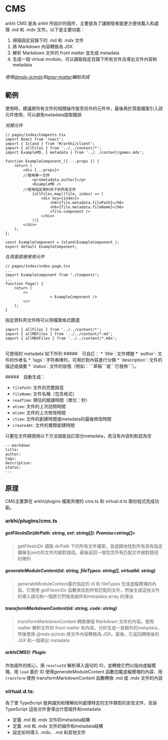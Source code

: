 # CMS

arkhi CMS 是為 arkhi 所設計的插件，主要是為了讓開發者能更方便地載入和處理 .md 和 .mdx 文件。以下是主要功能：
1. 掃描指定目錄下的 .md 和 .mdx 文件
2. 將 Markdown 內容轉換為 JSX
3. 解析 Markdown 文件的 front matter 並生成 metadata
5. 生成一個 virtual module，可以讀取指定目錄下所有文件且導出文件內容和metadata
###### 使用[@mdx-js/mdx](https://github.com/mdx-js/mdx)和[gray-matter](https://github.com/jonschlinkert/gray-matter)輔助完成

## 範例
使用時，建議將所有文件的相關操作放至另外的元件中，最後再於頁面檔案引入該元件使用，可以避免metadata提取錯誤

*另開元件*
```tsx
// pages/index/Compents.tsx
import React from 'react';
import { Island } from "#/arkhi/client";
import { allFiles } from '../../content/*';
import ExampleMD, { metadata } from '../../content/games.mdx';

function ExampleComponent_({ ...props }) {
    return (
        <div {...props}>
        //使用單一文件
            <p>{metadata.author}</p>
            <ExampleMD />
        //使用指定資料夾下的所有文件
            {allFiles.map((file, index) => (
                <div key={index}>
                    <h6>{file.metadata.filePath}</h6>
                    <h6>{file.metadata.fileName}</h6>
                    <file.component />
                </div>
            ))}
        </div>
    );
};

const ExampleComponent = Island(ExampleComponent_);
export default ExampleComponent;
```

*在頁面直接使用元件*
```tsx
// pages/index/index.page.tsx
...
import ExampleComponent from "./Compents";
...
function Page() {
	return (
		<>
                    < ExampleComponent />
		</>
	);
}
```
指定資料夾文件時可以用檔案格式篩選
```tsx
import { allFiles } from '../../content/*';
import { allMDFiles } from '../../content/*.md';
import { allMDXFiles } from '../../content/*.mdx';
```
<br/>
可使用的`metadata`如下所列
#####　可自訂：
* `title`: 文件標題
* `author`: 文件的作者名 
* `tags`: 字符串陣列，可用於對內容進行分類
* `description`: 文件的描述或摘要
* `status`: 文件的狀態（例如：```草稿```或```已發佈```）。

#####　自動生成：
* `filePath`: 文件的完整路徑
* `fileName`: 文件名稱（包含格式）
* `readTime`: 預估的閱讀時間（單位：秒）
* `atime`: 文件的上次訪問時間
* `mtime`: 文件的上次修改時間
* `ctime`: 文件的創建時間或metadata的最後修改時間
* `createdAt`: 文件的實際創建時間

只要在文件開頭用以下方法就能自訂部分metadata，若沒有內容則默認為空
```
---markdown
title: 
author:
tags:
description:
status:
---
```
## 原理
CMS主要靠在 arkhi/plugins 檔案夾裡的 cms.ts 和 virtual.d.ts 兩份程式完成功能。

### arkhi/plugins/cms.ts

##### getFilesInDir(dirPath: string, ext: string[]): Promise<string[]>

>getFilesInDir 讀取 dirPath 下的所有文件檔案，並遞歸地找到所有具有指定擴展名(ext)的文件的絕對路徑。最後返回一個包含所有匹配文件絕對路徑的陣列

##### generateModuleContent(id: string, fileTypes: string[], virtualId: string)

>generateModuleContent基於指定的 id 和 fileTypes 生成虛擬模塊的內容。它使用 getFilesInDir 函數來找到所有匹配的文件，然後生成這些文件的導入語句和一個將它們做為組件和metadata array 的導出

##### transformMarkdownContent(id: string, code: string)
>transformMarkdownContent 轉換單個 Markdown 文件的內容。使用 matter 解析文件的 front matter 和內容，分析生成一些額外的metadata，然後使用 @mdx-js/mdx 將文件內容轉換為 JSX。最後，它返回轉換後的 JSX 和一個導出 metadata

##### arkhiCMS(): Plugin
作為插件的核心，用 `resolveId` 解析導入語句的 ID，並轉換它們以指向虛擬模塊、用 `load` 基於 ID 使用generateModuleContent 函數加載虛擬模塊的內容、用`transform` 使用 transformMarkdownContent 函數轉換 .md 或 .mdx 文件的內容

### virtual.d.ts:
為了使 TypeScript 能夠識別和理解如何處理特定的文件類型的宣告文件，告訴 TypeScript 這些文件會導出什麼組件和metadata

* 定義 .md 和 .mdx 文件的metadata結構
* 定義 .md 和 .mdx 文件的組件和metadata結構
* 設定如何導入 .mdx、.md 和其他文件
